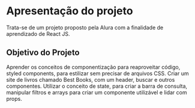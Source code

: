 <h1>Apresentação do projeto</h1>

Trata-se de um projeto proposto pela Alura com a finalidade de aprendizado de React JS.

<h2>Objetivo do Projeto</h2>

Aprender os conceitos de componentização para reaproveitar código, styled components, para estilizar sem precisar de arquivos CSS. 
Criar um site de livros chamado Best Books, com um header, buscar e outros componentes.
Utilizar o conceito de state, para criar a barra de consulta, manipular filtros e arrays para criar um componente utilizável e lidar com props.
